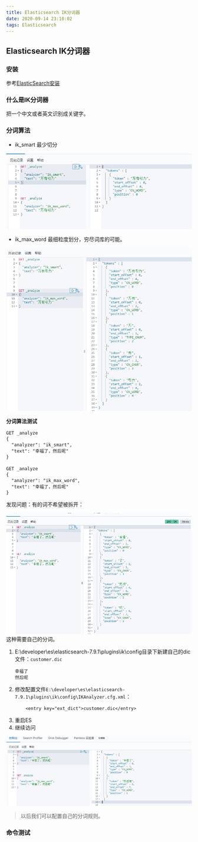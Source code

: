 ```yaml
---
title: Elasticsearch IK分词器
date: 2020-09-14 23:10:02
tags: Elasticsearch
---
```


## Elasticsearch IK分词器
### 安装
参考[ElasticSearch安装](1.ElasticSearch介绍与相关工具安装.md)

### 什么是IK分词器
把一个中文或者英文识别成关键字。

### 分词算法
- ik_smart
最少切分

![ik_smart](../0.images/es/es_ik1.png)

- ik_max_word
最细粒度划分，穷尽词库的可能。

![ik_max_word](../0.images/es/es_ik2.png)

**分词算法测试**
```
GET _analyze
{
  "analyzer": "ik_smart",
  "text": "幸福了，然后呢"
}

GET _analyze
{
  "analyzer": "ik_max_word",
  "text": "幸福了，然后呢"
}
```

发现问题：有的词不希望被拆开：

![有的词被拆开了](../0.images/es/es_ik3.png)
这种需要自己的分词。

1. E:\developer\es\elasticsearch-7.9.1\plugins\ik\config目录下新建自己的dic文件：`customer.dic`
    ```
    幸福了
    然后呢
    ```
2. 修改配置文件`E:\developer\es\elasticsearch-7.9.1\plugins\ik\config\IKAnalyzer.cfg.xml`：
    ```
        <entry key="ext_dict">customer.dic</entry>
    ```
3. 重启ES
4. 继续访问

![解决分词问题](../0.images/es/es_ik4.png)

> 以后我们可以配置自己的分词规则。
### 命令测试





















